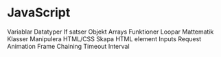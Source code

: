 # JavaScript

Variablar
Datatyper
If satser
Objekt
Arrays
Funktioner
Loopar
Mattematik
Klasser
Manipulera HTML/CSS
Skapa HTML element
Inputs
Request Animation Frame
Chaining
Timeout
Interval
